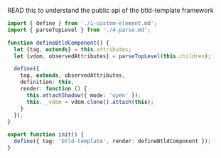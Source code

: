 READ this to understand the public api of the btld-template framework

```typescript src
import { define } from './1-custom-element.md';
import { parseTopLevel } from './4-parse.md';
```

```typescript src
function defineBtldComponent() {
  let {tag, extends} = this.attributes;
  let {vdom, observedAttributes} = parseTopLevel(this.children);

  define({
    tag, extends, observedAttributes,
    definition: this,
    render: function () {
      this.attachShadow({ mode: 'open' });
      this.__vdom = vdom.clone().attach(this);
    }
  });
}

export function init() {
  define({ tag: 'btld-template', render: defineBtldComponent });
}
```
